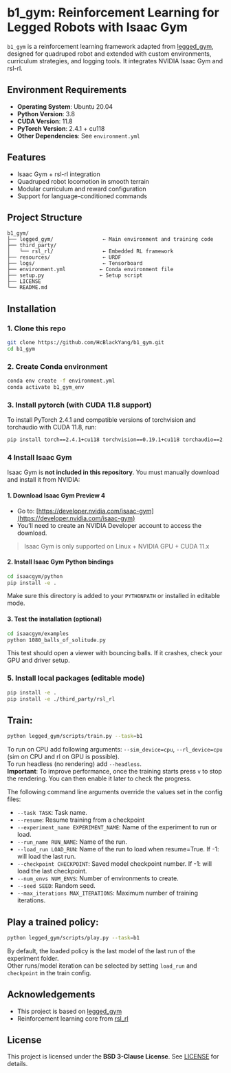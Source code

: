 # b1_gym: Reinforcement Learning for Legged Robots with Isaac Gym

`b1_gym` is a reinforcement learning framework adapted from [legged_gym](https://github.com/leggedrobotics/legged_gym), designed for quadruped robot and extended with custom environments, curriculum strategies, and logging tools. It integrates NVIDIA Isaac Gym and rsl-rl.

## Environment Requirements

- **Operating System**: Ubuntu 20.04
- **Python Version**: 3.8
- **CUDA Version**: 11.8
- **PyTorch Version**: 2.4.1 + cu118
- **Other Dependencies**: See `environment.yml` 


## Features

-  Isaac Gym + rsl-rl integration  
-  Quadruped robot locomotion in smooth terrain  
-  Modular curriculum and reward configuration  
-  Support for language-conditioned commands  



## Project Structure

```
b1_gym/
├── legged_gym/                ← Main environment and training code
├── third_party/
│   └── rsl_rl/                ← Embedded RL framework
├── resources/                 ← URDF
├── logs/                      ← Tensorboard
├── environment.yml           ← Conda environment file
├── setup.py                  ← Setup script
├── LICENSE
└── README.md
```



## Installation

### 1. Clone this repo

```bash
git clone https://github.com/HcBlackYang/b1_gym.git
cd b1_gym
```

### 2. Create Conda environment

```bash
conda env create -f environment.yml
conda activate b1_gym_env
```

### 3. Install pytorch (with CUDA 11.8 support)

To install PyTorch 2.4.1 and compatible versions of torchvision and torchaudio with CUDA 11.8, run:

```bash
pip install torch==2.4.1+cu118 torchvision==0.19.1+cu118 torchaudio==2.4.1+cu118 --index-url https://download.pytorch.org/whl/cu118
```

### 4 Install Isaac Gym

Isaac Gym is **not included in this repository**. You must manually download and install it from NVIDIA:

#### 1. Download Isaac Gym Preview 4

- Go to: [https://developer.nvidia.com/isaac-gym](https://developer.nvidia.com/isaac-gym)
- You’ll need to create an NVIDIA Developer account to access the download.

> Isaac Gym is only supported on Linux + NVIDIA GPU + CUDA 11.x

#### 2. Install Isaac Gym Python bindings

```bash
cd isaacgym/python
pip install -e .
```

Make sure this directory is added to your `PYTHONPATH` or installed in editable mode.

#### 3. Test the installation (optional)

```bash
cd isaacgym/examples
python 1080_balls_of_solitude.py
```

This test should open a viewer with bouncing balls. If it crashes, check your GPU and driver setup.


### 5. Install local packages (editable mode)

```bash
pip install -e .
pip install -e ./third_party/rsl_rl
```










## Train:

```bash
python legged_gym/scripts/train.py --task=b1
```

To run on CPU add following arguments: `--sim_device=cpu`, `--rl_device=cpu` (sim on CPU and rl on GPU is possible).  
To run headless (no rendering) add `--headless`.  
**Important**: To improve performance, once the training starts press `v` to stop the rendering. You can then enable it later to check the progress.  


The following command line arguments override the values set in the config files:

- `--task TASK`: Task name.  
- `--resume`: Resume training from a checkpoint  
- `--experiment_name EXPERIMENT_NAME`: Name of the experiment to run or load.  
- `--run_name RUN_NAME`: Name of the run.  
- `--load_run LOAD_RUN`: Name of the run to load when resume=True. If -1: will load the last run.  
- `--checkpoint CHECKPOINT`: Saved model checkpoint number. If -1: will load the last checkpoint.  
- `--num_envs NUM_ENVS`: Number of environments to create.  
- `--seed SEED`: Random seed.  
- `--max_iterations MAX_ITERATIONS`: Maximum number of training iterations.  

## Play a trained policy:

```bash
python legged_gym/scripts/play.py --task=b1
```

By default, the loaded policy is the last model of the last run of the experiment folder.  
Other runs/model iteration can be selected by setting `load_run` and `checkpoint` in the train config.




##  Acknowledgements

- This project is based on [legged_gym](https://github.com/leggedrobotics/legged_gym)
- Reinforcement learning core from [rsl_rl](https://github.com/leggedrobotics/rsl_rl)



##  License

This project is licensed under the **BSD 3-Clause License**. See [LICENSE](./LICENSE) for details.

